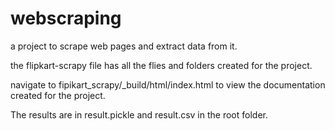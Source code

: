 # webscraping
a project to scrape web pages and extract data from it.

the flipkart-scrapy file has all the flies and folders created for the project.

navigate to fipikart_scrapy/_build/html/index.html to view the documentation created for the project.

The results are in result.pickle and result.csv in the root folder.

